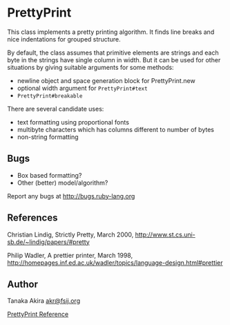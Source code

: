 # PrettyPrint

This class implements a pretty printing algorithm. It finds line breaks and
nice indentations for grouped structure.

By default, the class assumes that primitive elements are strings and each
byte in the strings have single column in width. But it can be used for other
situations by giving suitable arguments for some methods:

*   newline object and space generation block for PrettyPrint.new
*   optional width argument for `PrettyPrint#text`
*   `PrettyPrint#breakable`


There are several candidate uses:

*   text formatting using proportional fonts
*   multibyte characters which has columns different to number of bytes
*   non-string formatting


## Bugs

*   Box based formatting?
*   Other (better) model/algorithm?


Report any bugs at http://bugs.ruby-lang.org

## References
Christian Lindig, Strictly Pretty, March 2000,
http://www.st.cs.uni-sb.de/~lindig/papers/#pretty

Philip Wadler, A prettier printer, March 1998,
http://homepages.inf.ed.ac.uk/wadler/topics/language-design.html#prettier

## Author
Tanaka Akira <akr@fsij.org>

[PrettyPrint Reference](https://ruby-doc.org/stdlib-2.5.0/libdoc/prettyprint/rdoc/PrettyPrint.html)